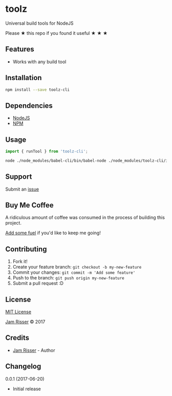 # toolz

Universal build tools for NodeJS

Please &#9733; this repo if you found it useful &#9733; &#9733; &#9733;


## Features

* Works with any build tool


## Installation

```sh
npm install --save toolz-cli
```


## Dependencies

* [NodeJS](https://nodejs.org/en/)
* [NPM](https://www.npmjs.com/)


## Usage

```js
import { runTool } from 'toolz-cli';
```

```sh
node ./node_modules/babel-cli/bin/babel-node ./node_modules/toolz-cli/index run mytool
```


## Support

Submit an [issue](https://github.com/jamrizzi/toolz-cli/issues/new)


## Buy Me Coffee

A ridiculous amount of coffee was consumed in the process of building this project.

[Add some fuel](https://pay.jamrizzi.com) if you'd like to keep me going!


## Contributing

1. Fork it!
2. Create your feature branch: `git checkout -b my-new-feature`
3. Commit your changes: `git commit -m 'Add some feature'`
4. Push to the branch: `git push origin my-new-feature`
5. Submit a pull request :D


## License

[MIT License](https://github.com/jamrizzi/toolz-cli/blob/master/LICENSE)

[Jam Risser](https://jamrizzi.com) &copy; 2017


## Credits

* [Jam Risser](https://jamrizzi.com) - Author


## Changelog

0.0.1 (2017-06-20)
* Initial release

